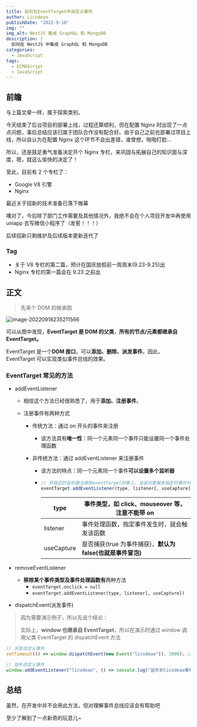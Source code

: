 ```yaml
---
title: 如何在EventTarget中自定义事件
author: Licodeao
publishDate: "2022-9-18"
img: ""
img_alt: NestJS 集成 GraphQL 和 MongoDB
description: |
  如何在 NestJS 中集成 GraphQL 和 MongoDB
categories:
  - JavaScript
tags:
  - ECMAScript
  - JavaScript
---
```


## 前瞻

与上篇文章一样，属于探索类别。

今天结束了后台项目的部署上线，过程还算顺利，但在配置 Nginx 时出现了一点点问题，事后总结应该归属于团队合作没有配合好。由于自己之前也部署过项目上线，所以自认为在配置 Nginx 这个环节不会出差错，谁曾想，啪啪打脸...

所以，还是鼓足勇气准备决定开个 Nginx 专栏，来巩固与拓展自己的知识面与深度，嗯，就这么愉快的决定了！

至此，目前有 2 个专栏了：

- Google V8 引擎
- Nginx

最近关于招新的技术准备已落下帷幕

噢对了，今后除了部门工作需要及其他情况外，我绝不会在个人项目开发中再使用 uniapp 去写微信小程序了（发誓！！！）

后续招新只剩维护及后续版本更新迭代了

### Tag

- 关于 V8 专栏的第二篇，预计在国庆放假前一周周末(9.23-9.25)出
- Nginx 专栏的第一篇会在 9.23 之前出

## 正文

> 先来个 DOM 的继承图

![image-20220918235211566](https://typora-licodeao.oss-cn-guangzhou.aliyuncs.com/typoraImg/image-20220918235211566.png)

可以从图中发现，**EventTarget 是 DOM 的父类**，**所有的节点/元素都继承自 EventTarget。**

EventTarget 是一个**DOM 接口**，可以**添加、删除、派发事件**。因此，EventTarget 可以实现类似事件总线的效果。

### EventTarget 常见的方法

- addEventListener

  - 相信这个方法已经很熟悉了，用于**添加、注册事件**。

  - 注册事件有两种方式

    - 传统方法：通过 on 开头的事件来注册

      - 该方法具有**唯一性**：同一个元素同一个事件只能设置同一个事件处理函数

    - 非传统方法：通过 addEventListener 来注册事件

      - 该方法的特点：同一个元素同一个事件**可以设置多个监听器**

      - ```javascript
        // 将指定的监听器注册到eventTarget对象上，当该对象触发指定的事件时，就会执行对应的事件处理函数
        eventTarget.addEventListener(type, listener[, useCapture])
        ```

        | type       | 事件类型，如 click、mouseover 等，注意不能带 on             |
        | ---------- | ----------------------------------------------------------- |
        | listener   | 事件处理函数，指定事件发生时，就会触发该函数                |
        | useCapture | 是否捕获(true 为事件捕获)，**默认为 false(也就是事件冒泡)** |

- removeEventListener

  - **移除某个事件类型及事件处理函数有**两种方法
    - `eventTarget.onclick = null`
    - `eventTarget.addEventListener(type, listener[, useCapture])`

- dispatchEvent(派发事件)

> 因为需要演示例子，所以先说个结论：
>
> 实际上，**window 也继承自 EventTarget**，所以在演示时通过 window 调用父类 EventTarget 的 dispatchEvent 方法

```javascript
// 派发自定义事件
setTimeout(() => window.dispatchEvent(new Event("licodeao")), 3000); // 3秒后，派发licodeao事件

// 监听自定义事件
window.addEventListener("licodeao", () => console.log("监听到licodeao事件啦~"));
```

## 总结

虽然，在开发中并不会用此方法，但对理解事件总线应该会有帮助吧

至少了解到了一点新奇的玩意儿~
